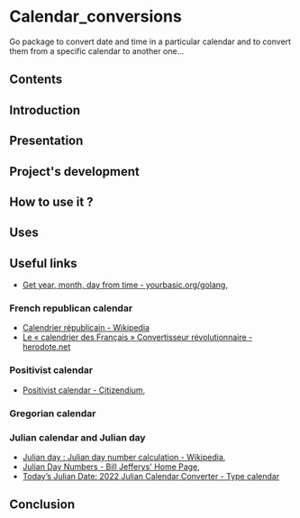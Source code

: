 # Calendar_conversions

Go package to convert date and time in a particular calendar and to convert them from a specific calendar to another one...

## Contents

<a name="introduction"></a>
## Introduction

<a name="presentation"></a>
## Presentation

<a name="project_s_development"></a>
## Project's development

<a name="how_to_use_it"></a>
## How to use it ?

<a name="uses"></a>
## Uses

<a name="useful_links"></a>
## Useful links

* [Get year, month, day from time - yourbasic.org/golang](https://yourbasic.org/golang/day-month-year-from-time/),

<a name="french_republican_calendar"></a>
### French republican calendar

* [Calendrier républicain - Wikipedia](https://fr.wikipedia.org/wiki/Calendrier_républicain)
* [Le « calendrier des Français » Convertisseur révolutionnaire - herodote.net](https://www.herodote.net/calendrier-gregorien-republicain.php)

<a name="positivist_calendar"></a>
### Positivist calendar

* [Positivist calendar - Citizendium](https://citizendium.org/wiki/Positivist_calendar),

<a name="gregorian_calendar"></a>
### Gregorian calendar

<a name="julian_calendar_and_julian_day"></a>
### Julian calendar and Julian day

* [Julian day : Julian day number calculation - Wikipedia](https://en.wikipedia.org/wiki/Julian_day),
* [Julian Day Numbers - Bill Jefferys' Home Page](https://quasar.as.utexas.edu/BillInfo/JulianDatesG.html),
* [Today’s Julian Date: 2022 Julian Calendar Converter - Type calendar](https://www.typecalendar.com/julian-date)

<a name="conclusion"></a>
## Conclusion
